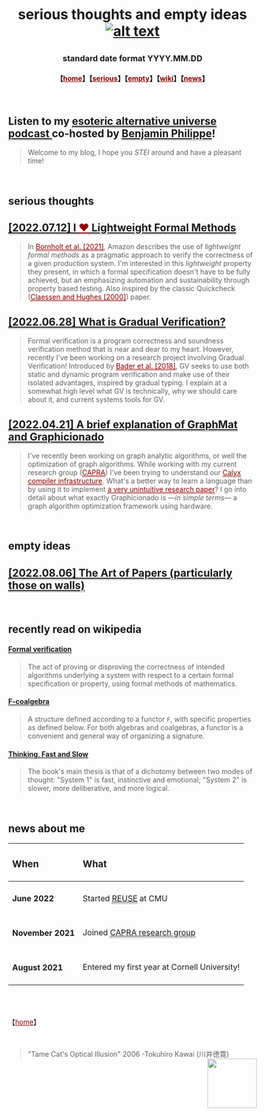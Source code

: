 # <p align="center"> serious thoughts and empty ideas [![alt text](https://jpramos.me/Data/icosi.png)](https://dogfeathers.com/icosidodec/topo.html) </p>
### <p align="center"> standard date format YYYY.MM.DD </p>
#### <p align="center">【<a href="https://jpramos.me" style="color: #8B0000; text-align: right">home</a>】【<a href="http://blog.jpramos.me/#serious-thoughts" style="color: #8B0000;">serious</a>】【<a href="http://blog.jpramos.me/#empty-ideas" style="color: #8B0000;">empty</a>】【<a href="http://blog.jpramos.me/#recently-read-on-wikipedia" style="color: #8B0000;">wiki</a>】【<a href="http://blog.jpramos.me/#news-about-me" style="color: #8B0000;">news</a>】</p>

<br>

##  Listen to my <a href="https://github.com/Camto/Subjective-Facts" style="color: ##8B0000; border-bottom:1px dotted"> esoteric alternative universe podcast </a> co-hosted by <a href="https://github.com/Camto" style="color: ##8B0000; border-bottom:1px dotted">Benjamin Philippe</a>!
> Welcome to my blog, I hope you *STEI* around and have a pleasant time!

<br>

## serious thoughts
<h2>
  <a href="http://blog.jpramos.me/2022.07.12" style="color: ##8B0000; border-bottom:1px dotted">
    [2022.07.12] I <a href="http://blog.jpramos.me/2022.07.12" style="color: #8B0000; border-bottom:1px dotted">♥</a><a href="http://blog.jpramos.me/2022.07.12" style="color: ##8B0000; border-bottom:1px dotted"> Lightweight Formal Methods</a>
  </a>
</h2>

> In <a href="https://assets.amazon.science/77/5e/4a7c238f4ce890efdc325df83263/using-lightweight-formal-methods-to-validate-a-key-value-storage-node-in-amazon-s3-2.pdf" style="color: #8B0000; border-bottom:1px dotted">Bornholt et al. [2021]</a>, Amazon describes the use of *lightweight formal methods* as a pragmatic approach to verify the correctness of a given production system. I'm interested in this *lightweight* property they present, in which a formal specification doesn't have to be fully achieved, but an emphasizing automation and sustainability through property based testing. Also inspired by the classic Quickcheck (<a href="https://www.cs.tufts.edu/~nr/cs257/archive/john-hughes/quick.pdf" style="color: #8B0000; border-bottom:1px dotted">Claessen and Hughes [2000]</a>) paper.

<h2>
  <a href="http://blog.jpramos.me/2022.06.28" style="color: ##8B0000; border-bottom:1px dotted">
    [2022.06.28] What is Gradual Verification?
  </a>
</h2>

> Formal verification is a program correctness and soundness verification method that is near and dear to my heart. However, recently I've been working on a research project involving Gradual Verification! Introduced by <a href="http://www.cs.cmu.edu/~aldrich/papers/vmcai2018-gradual-verification.pdf" style="color: #8B0000; border-bottom:1px dotted">Bader et al. [2018]</a>, GV seeks to use both static and dynamic program verification and make use of their isolated advantages, inspired by gradual typing. I explain at a somewhat high level what GV is technically, why we should care about it, and current systems tools for GV.

<h2>
  <a href="http://blog.jpramos.me/2022.04.21" style="color: ##8B0000; border-bottom:1px dotted">
    [2022.04.21] A brief explanation of GraphMat and Graphicionado
  </a>
</h2>

> I've recently been working on graph analytic algorithms, or well the optimization of graph algorithms. While working with my current research group (<a href="https://capra.cs.cornell.edu" style="color: #8B0000; border-bottom:1px dotted">CAPRA</a>) I've been trying to understand our <a href="calyxir.org" style="color: #8B0000; border-bottom:1px dotted">Calyx compiler infrastructure</a>. What's a better way to learn a language than by using it to implement <a href="https://mrmgroup.cs.princeton.edu/papers/taejun_micro16.pdf" style="color: #8B0000; border-bottom:1px dotted">a very unintuitive research paper</a>? I go into detail about what exactly Graphicionado is —*in simple terms*—  a graph algorithm optimization framework using hardware.

<br>

## empty ideas
<h2>
  <a href="http://blog.jpramos.me/2022.08.06" style="color: ##8B0000; border-bottom:1px dotted">
    [2022.08.06] The Art of Papers (particularly those on walls)
  </a>
</h2>

<br>

## recently read on wikipedia

<h4>
  <a href="https://en.wikipedia.org/wiki/Formal_verification" style="color: ##8B0000; border-bottom:1px dotted">
    Formal verification
  </a>
</h4>

> The act of proving or disproving the correctness of intended algorithms underlying a system with respect to a certain formal specification or property, using formal methods of mathematics. 

<h4>
  <a href="https://en.wikipedia.org/wiki/F-coalgebra" style="color: ##8B0000; border-bottom:1px dotted">
    F-coalgebra
  </a>
</h4>

> A structure defined according to a functor `F`, with specific properties as defined below. For both algebras and coalgebras, a functor is a convenient and general way of organizing a signature.

<h4>
  <a href="https://en.wikipedia.org/wiki/Thinking,_Fast_and_Slow" style="color: ##8B0000; border-bottom:1px dotted">
    Thinking, Fast and Slow
  </a>
</h4>
  
> The book's main thesis is that of a dichotomy between two modes of thought: "System 1" is fast, instinctive and emotional; "System 2" is slower, more deliberative, and more logical.

<br>

## news about me
| <h3> When </h3>            | <h3> What </h3>                          |
| :---                       | :---                                     | 
| <h4> June 2022 </h4>       | Started  <a href="https://www.cmu.edu/scs/isr/reuse" style="color: ##8B0000; border-bottom:1px dotted">REUSE</a> at CMU |
| <h4> November 2021 </h4>   | Joined <a href="https://capra.cs.cornell.edu/" style="color: ##8B0000; border-bottom:1px dotted">CAPRA research group</a>       |
| <h4> August 2021 </h4>     | Entered my first year at Cornell University! |

<br>

<br>

【<a href="https://jpramos.me" style="color: #8B0000; text-align: right">home</a>】

<br>

> "Tame Cat's Optical Illusion" 2006 -Tokuhiro Kawai (川井徳寛) [<img height=100px src="https://raw.githubusercontent.com/jpVinnie/jpvinnie.github.io/master/Data/Tokuhito%20Kawai3.jpg" align="right">](https://www.thegreatcat.org/the-cat-in-art-and-photos-2/cats-asian-art/tokuhiro-kawai-1971-present-japanese/)
